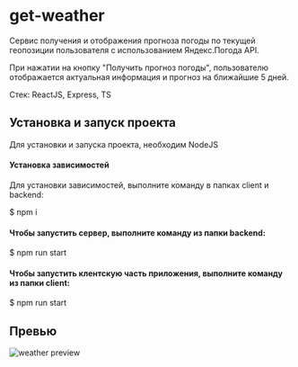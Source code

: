 # get-weather

Сервис получения и отображения прогноза погоды по текущей геопозиции пользователя с использованием Яндекс.Погодa API.

При нажатии на кнопку "Получить прогноз погоды", пользователю отображается актуальная информация и прогноз на ближайшие 5 дней.

Стек: ReactJS, Express, TS

## Установка и запуск проекта

Для установки и запуска проекта, необходим NodeJS

#### Установка зависимостей
Для установки зависимостей, выполните команду в папках client и backend:

$ npm i

#### Чтобы запустить сервер, выполните команду из папки backend:
$ npm run start

#### Чтобы запустить клентскую часть приложения, выполните команду из папки client:
$ npm run start


## Превью
![weather preview](https://user-images.githubusercontent.com/74105045/223478222-749d4702-5946-43ab-bdcc-5ec3250ff95e.jpg)
